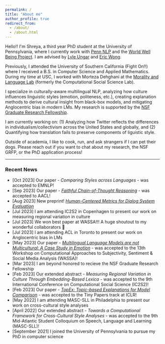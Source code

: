 ```yaml
---
permalink: /
title: "About me"
author_profile: true
redirect_from: 
  - /about/
  - /about.html
---
```


Hello!! I'm Shreya, a third year PhD student at the University of Pennsylvania, where I currently work with [Penn NLP](https://nlp.cis.upenn.edu/) and the [World Well Being Project](https://wwbp.org/). I am advised by [Lyle Ungar](https://www.cis.upenn.edu/~ungar/) and [Eric Wong](https://www.cis.upenn.edu/~exwong/). 

Previously, I attended the University of Southern California (Fight On!!) where I received a B.S. in Computer Science and Applied Mathematics. During my time at USC, I worked with Morteza Dehghani at the [Morality and Language Lab](https://www.mola-lab.org/) (formerly the Computational Social Science Lab).

I specialize in culturally-aware multilingual NLP, analyzing how culture influences linguistic styles (emotion, politeness, etc.), creating explanation methods to derive cultural insight from black-box models, and mitigating Anglocentric bias in modern LMs. My research is supported by the [NSF Graduate Research Fellowship](https://www.nsfgrfp.org/). 

I am currently working on: (1) Analyzing how Twitter reflects the differences in individualism/collectivism across the United States and globally, and (2) Quantifying how translation fails to preserve components of liguistic style.

Outside of academia, I like to cook, run, and ask strangers if I can pet their dogs. Please reach out if you want to chat about my research, the NSF GRFP, or the PhD application process!

------

### Recent News
- [Oct 2023] Our paper - *Comparing Styles across Languages* - was accepted to EMNLP! 
- [Sep 2023] Our paper - [*Faithful Chain-of-Thought Reasoning*](https://arxiv.org/abs/2301.13379) - was accepted to AACL!
- [Aug 2023] New preprint! [*Human-Centered Metrics for Dialog System Evaluation*](https://arxiv.org/abs/2305.14757)
- [Jul 2023] I am attending IC2S2 in Copenhagen to present our work on measuring regional variation in culture
- [Jul 2023] We won best paper at WASSA!!! A huge shoutout to my wonderful collaborators 🎉 
- [Jul 2023] I am attending ACL in Toronto to present our work on Anglocentric bias in LMs
- [May 2023] Our paper - [*Multilingual Language Models are not Multicultural: A Case Study in Emotion*](https://aclanthology.org/2023.wassa-1.19/) - was accepted to the 13th Workshop on Computational Approaches to Subjectivity, Sentiment & Social Media Analysis (WASSA)!
- [Mar 2023] I am beyond honored to recieve the NSF Graduate Research Fellowship 
- [Feb 2023] Our extended abstract - *Measuring Regional Variation in Culture Through Embedding-Based Lexica* - was accepted to the 9th International Conference on Computational Social Science (IC2S2)! 
- [Feb 2023] Our paper - [*TopEx: Topic-based Explanations for Model Comparison*](https://arxiv.org/abs/2306.00976) - was accepted to the Tiny Papers track at ICLR!
- [May 2022] I am attending MASC-SLL in Philadelphia to present our work on cross-cultural style analyses
- [April 2022] Our extended abstract - *Towards a Computational Framework for Cross-Cultural Style Analyses* - was accepted to the 9th Mid-Atlantic Student Colloquium on Speech, Language and Learning (MASC-SLL)!
- [September 2021] I joined the University of Pennsylvania to pursue my PhD in computer science
